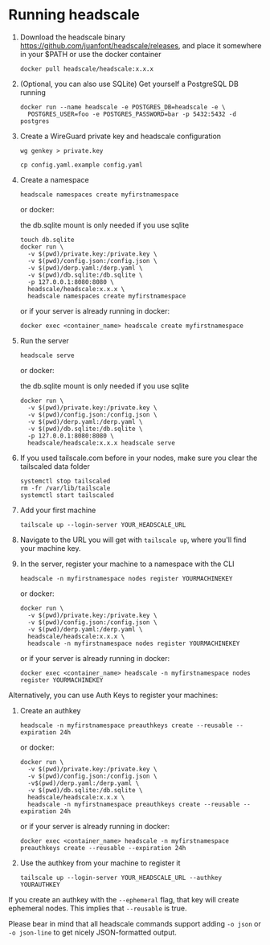 # Running headscale

1. Download the headscale binary https://github.com/juanfont/headscale/releases, and place it somewhere in your $PATH or use the docker container

   ```shell
   docker pull headscale/headscale:x.x.x
   ```

   <!--
    or
    ```shell
    docker pull ghrc.io/juanfont/headscale:x.x.x
    ``` -->

2. (Optional, you can also use SQLite) Get yourself a PostgreSQL DB running

   ```shell
   docker run --name headscale -e POSTGRES_DB=headscale -e \
     POSTGRES_USER=foo -e POSTGRES_PASSWORD=bar -p 5432:5432 -d postgres
   ```

3. Create a WireGuard private key and headscale configuration

   ```shell
   wg genkey > private.key

   cp config.yaml.example config.yaml
   ```

4. Create a namespace

   ```shell
   headscale namespaces create myfirstnamespace
   ```

   or docker:

   the db.sqlite mount is only needed if you use sqlite

   ```shell
   touch db.sqlite
   docker run \
     -v $(pwd)/private.key:/private.key \
     -v $(pwd)/config.json:/config.json \
     -v $(pwd)/derp.yaml:/derp.yaml \
     -v $(pwd)/db.sqlite:/db.sqlite \
     -p 127.0.0.1:8080:8080 \
     headscale/headscale:x.x.x \
     headscale namespaces create myfirstnamespace
   ```

   or if your server is already running in docker:

   ```shell
   docker exec <container_name> headscale create myfirstnamespace
   ```

5. Run the server

   ```shell
   headscale serve
   ```

   or docker:

   the db.sqlite mount is only needed if you use sqlite

   ```shell
   docker run \
     -v $(pwd)/private.key:/private.key \
     -v $(pwd)/config.json:/config.json \
     -v $(pwd)/derp.yaml:/derp.yaml \
     -v $(pwd)/db.sqlite:/db.sqlite \
     -p 127.0.0.1:8080:8080 \
     headscale/headscale:x.x.x headscale serve
   ```

6. If you used tailscale.com before in your nodes, make sure you clear the tailscaled data folder

   ```shell
   systemctl stop tailscaled
   rm -fr /var/lib/tailscale
   systemctl start tailscaled
   ```

7. Add your first machine

   ```shell
   tailscale up --login-server YOUR_HEADSCALE_URL
   ```

8. Navigate to the URL you will get with `tailscale up`, where you'll find your machine key.

9. In the server, register your machine to a namespace with the CLI
   ```shell
   headscale -n myfirstnamespace nodes register YOURMACHINEKEY
   ```
   or docker:
   ```shell
   docker run \
     -v $(pwd)/private.key:/private.key \
     -v $(pwd)/config.json:/config.json \
     -v $(pwd)/derp.yaml:/derp.yaml \
     headscale/headscale:x.x.x \
     headscale -n myfirstnamespace nodes register YOURMACHINEKEY
   ```
   or if your server is already running in docker:
   ```shell
   docker exec <container_name> headscale -n myfirstnamespace nodes register YOURMACHINEKEY
   ```

Alternatively, you can use Auth Keys to register your machines:

1. Create an authkey

   ```shell
   headscale -n myfirstnamespace preauthkeys create --reusable --expiration 24h
   ```

   or docker:

   ```shell
   docker run \
     -v $(pwd)/private.key:/private.key \
     -v $(pwd)/config.json:/config.json \
     -v$(pwd)/derp.yaml:/derp.yaml \
     -v $(pwd)/db.sqlite:/db.sqlite \
     headscale/headscale:x.x.x \
     headscale -n myfirstnamespace preauthkeys create --reusable --expiration 24h
   ```

   or if your server is already running in docker:

   ```shell
   docker exec <container_name> headscale -n myfirstnamespace preauthkeys create --reusable --expiration 24h
   ```

2. Use the authkey from your machine to register it
   ```shell
   tailscale up --login-server YOUR_HEADSCALE_URL --authkey YOURAUTHKEY
   ```

If you create an authkey with the `--ephemeral` flag, that key will create ephemeral nodes. This implies that `--reusable` is true.

Please bear in mind that all headscale commands support adding `-o json` or `-o json-line` to get nicely JSON-formatted output.